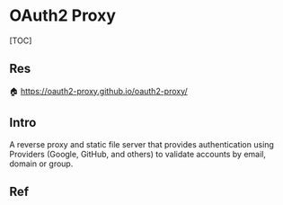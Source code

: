 # OAuth2 Proxy

[TOC]



## Res
🏠 https://oauth2-proxy.github.io/oauth2-proxy/



## Intro
A reverse proxy and static file server that provides authentication using Providers (Google, GitHub, and others) to validate accounts by email, domain or group.


## Ref


